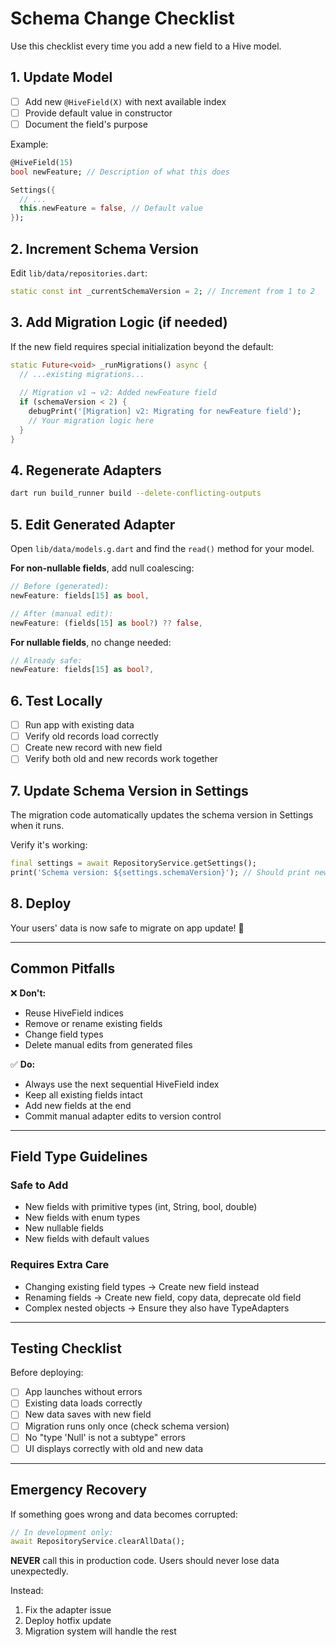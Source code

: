 # Schema Change Checklist

Use this checklist every time you add a new field to a Hive model.

## 1. Update Model

- [ ] Add new `@HiveField(X)` with next available index
- [ ] Provide default value in constructor
- [ ] Document the field's purpose

Example:
```dart
@HiveField(15)
bool newFeature; // Description of what this does

Settings({
  // ...
  this.newFeature = false, // Default value
});
```

## 2. Increment Schema Version

Edit `lib/data/repositories.dart`:

```dart
static const int _currentSchemaVersion = 2; // Increment from 1 to 2
```

## 3. Add Migration Logic (if needed)

If the new field requires special initialization beyond the default:

```dart
static Future<void> _runMigrations() async {
  // ...existing migrations...
  
  // Migration v1 → v2: Added newFeature field
  if (schemaVersion < 2) {
    debugPrint('[Migration] v2: Migrating for newFeature field');
    // Your migration logic here
  }
}
```

## 4. Regenerate Adapters

```bash
dart run build_runner build --delete-conflicting-outputs
```

## 5. Edit Generated Adapter

Open `lib/data/models.g.dart` and find the `read()` method for your model.

**For non-nullable fields**, add null coalescing:

```dart
// Before (generated):
newFeature: fields[15] as bool,

// After (manual edit):
newFeature: (fields[15] as bool?) ?? false,
```

**For nullable fields**, no change needed:

```dart
// Already safe:
newFeature: fields[15] as bool?,
```

## 6. Test Locally

- [ ] Run app with existing data
- [ ] Verify old records load correctly
- [ ] Create new record with new field
- [ ] Verify both old and new records work together

## 7. Update Schema Version in Settings

The migration code automatically updates the schema version in Settings when it runs.

Verify it's working:
```dart
final settings = await RepositoryService.getSettings();
print('Schema version: ${settings.schemaVersion}'); // Should print new version
```

## 8. Deploy

Your users' data is now safe to migrate on app update! 🎉

---

## Common Pitfalls

❌ **Don't:**
- Reuse HiveField indices
- Remove or rename existing fields
- Change field types
- Delete manual edits from generated files

✅ **Do:**
- Always use the next sequential HiveField index
- Keep all existing fields intact
- Add new fields at the end
- Commit manual adapter edits to version control

---

## Field Type Guidelines

### Safe to Add
- New fields with primitive types (int, String, bool, double)
- New fields with enum types
- New nullable fields
- New fields with default values

### Requires Extra Care
- Changing existing field types → Create new field instead
- Renaming fields → Create new field, copy data, deprecate old field
- Complex nested objects → Ensure they also have TypeAdapters

---

## Testing Checklist

Before deploying:

- [ ] App launches without errors
- [ ] Existing data loads correctly
- [ ] New data saves with new field
- [ ] Migration runs only once (check schema version)
- [ ] No "type 'Null' is not a subtype" errors
- [ ] UI displays correctly with old and new data

---

## Emergency Recovery

If something goes wrong and data becomes corrupted:

```dart
// In development only:
await RepositoryService.clearAllData();
```

**NEVER** call this in production code. Users should never lose data unexpectedly.

Instead:
1. Fix the adapter issue
2. Deploy hotfix update
3. Migration system will handle the rest
